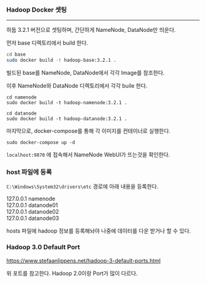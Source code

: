 ### Hadoop Docker 셋팅

<hr>


하둡 3.2.1 버전으로 셋팅하며, 간단하게 NameNode, DataNode만 띄운다.



먼저 base 디렉토리에서 build 한다.

```bash
cd base
sudo docker build -t hadoop-base:3.2.1 .
```



빌드된 base를 NameNode, DataNode에서 각각 Image를 참조한다.

이후 NameNode와 DataNode 디렉토리에서 각각 buile 한다.

```
cd namenode
sudo docker build -t hadoop-namenode:3.2.1 .

cd datanode
sudo docker build -t hadoop-datanode:3.2.1 .
```



마지막으로, docker-compose를 통해 각 이미지를 컨테이너로 실행한다.

```
sudo docker-compose up -d
```



`localhost:9870` 에 접속해서 NameNode WebUI가 뜨는것을 확인한다.



### host 파일에 등록

`C:\Windows\System32\drivers\etc` 경로에 아래 내용을 등록한다.

127.0.0.1 namenode <br>
127.0.0.1 datanode01 <br>
127.0.0.1 datanode02 <br>
127.0.0.1 datanode03 <br>

hosts 파일에 hadoop 정보를 등록해놔야 나중에 데이터를 다운 받거나 할 수 있다.



### Hadoop 3.0 Default Port

https://www.stefaanlippens.net/hadoop-3-default-ports.html

위 포트를 참고한다. Hadoop 2.0이랑 Port가 많이 다르다.
